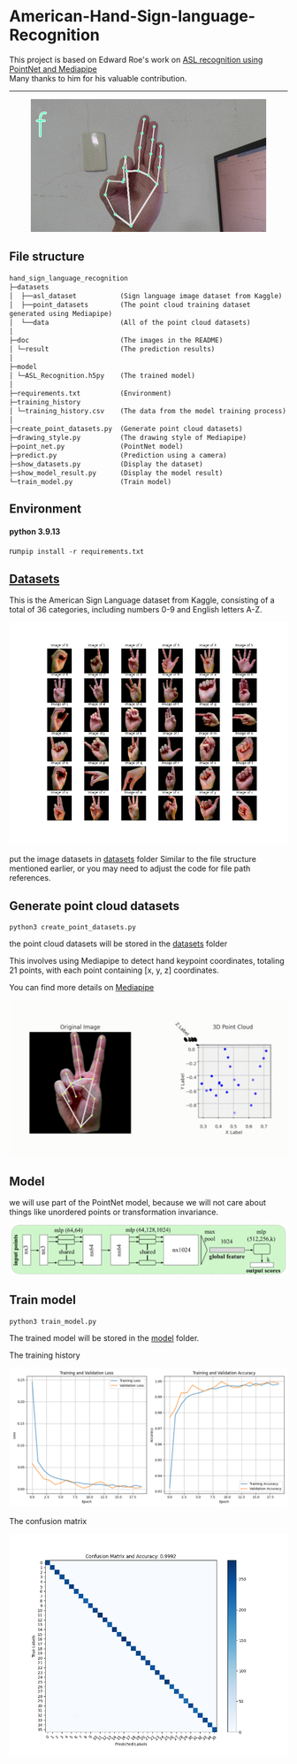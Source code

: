 # American-Hand-Sign-language-Recognition
This project is based on Edward Roe's work on [ASL recognition using PointNet and Mediapipe](https://medium.com/@er_95882/asl-recognition-using-pointnet-and-mediapipe-f2efda78d089)  
Many thanks to him for his valuable contribution.

---

<p align="center">
  <img src="https://github.com/yuan-0816/american-hand-sign-language-recognition/blob/main/doc/demo.gif" />
</p>

## File structure
```commandline
hand_sign_language_recognition
├─datasets              
│  ├──asl_dataset           (Sign language image dataset from Kaggle)
│  ├──point_datasets        (The point cloud training dataset generated using Mediapipe)
│  └──data                  (All of the point cloud datasets)
│
├─doc                       (The images in the README)
│ └─result                  (The prediction results)
│
├─model                             
│ └─ASL_Recognition.h5py    (The trained model)
│
├─requirements.txt          (Environment)
├─training_history
│ └─training_history.csv    (The data from the model training process)
│
├─create_point_datasets.py  (Generate point cloud datasets)
├─drawing_style.py          (The drawing style of Mediapipe)
├─point_net.py              (PointNet model)
├─predict.py                (Prediction using a camera)
├─show_datasets.py          (Display the dataset)
├─show_model_result.py      (Display the model result)
└─train_model.py            (Train model)
```


## Environment
#### python 3.9.13

run```pip install -r requirements.txt``` 

## [Datasets](https://www.kaggle.com/datasets/ayuraj/asl-dataset/data)
This is the American Sign Language dataset from Kaggle, consisting of a total of 36 categories, including numbers 0-9 and English letters A-Z.

![](https://github.com/yuan-0816/american-hand-sign-language-recognition/blob/main/doc/result/all_image.png)

put the image datasets in [datasets](https://github.com/yuan-0816/american-hand-sign-language-recognition/tree/main/datasets/data) folder
Similar to the file structure mentioned earlier, or you may need to adjust the code for file path references.

## Generate point cloud datasets
```commandline
python3 create_point_datasets.py
```
the point cloud datasets will be stored in the [datasets](https://github.com/yuan-0816/american-hand-sign-language-recognition/tree/main/datasets/data) folder

This involves using Mediapipe to detect hand keypoint coordinates, 
totaling 21 points, with each point containing [x, y, z] coordinates.  

You can find more details on [Mediapipe](https://developers.google.com/mediapipe/solutions/vision/hand_landmarker)  

<p align="center">
  <img src="https://github.com/yuan-0816/american-hand-sign-language-recognition/blob/main/doc/result/3D_point.gif" />
</p>
  
## Model 
we will use part of the PointNet model, because we will not care about things like unordered points or transformation invariance.  

<p align="center">
  <img src="https://github.com/yuan-0816/american-hand-sign-language-recognition/blob/main/doc/easy_pointnet.png" />
</p>


## Train model

```commandline
python3 train_model.py     
```

The trained model will be stored in the [model](https://github.com/yuan-0816/american-hand-sign-language-recognition/tree/main/model/ASL_Recognition.h5py) folder.

The training history  

<p align="center">
  <img src="https://github.com/yuan-0816/american-hand-sign-language-recognition/blob/main/doc/result/training_history.png" />
</p>

The confusion matrix  

<p align="center">
  <img src="https://github.com/yuan-0816/american-hand-sign-language-recognition/blob/main/doc/result/confusion_matrix.png" />
</p>







